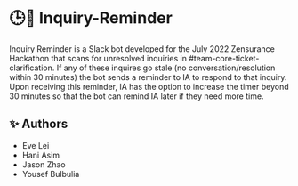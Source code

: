 # 🕒🤖 Inquiry-Reminder

Inquiry Reminder is a Slack bot developed for the July 2022 Zensurance Hackathon that scans for unresolved inquiries in #team-core-ticket-clarification. If any of these inquires go stale (no conversation/resolution within 30 minutes) the bot sends a reminder to IA to respond to that inquiry. Upon receiving this reminder, IA has the option to increase the timer beyond 30 minutes so that the bot can remind IA later if they need more time.

## ✨ Authors

* Eve Lei
* Hani Asim
* Jason Zhao
* Yousef Bulbulia
